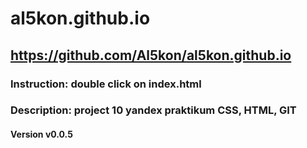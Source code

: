 # al5kon.github.io
## https://github.com/Al5kon/al5kon.github.io
### Instruction: double click on index.html
### Description: project 10 yandex praktikum CSS, HTML, GIT
#### Version v0.0.5